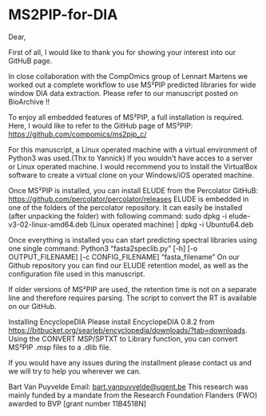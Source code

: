 # MS2PIP-for-DIA
Dear,

First of all, I would like to thank you for showing your interest into our GitHuB page.

In close collaboration with the CompOmics group of Lennart Martens we worked out a complete workflow to use MS²PIP predicted libraries for wide window DIA data extraction. Please refer to our manuscript posted on BioArchive !!

To enjoy all embedded features of MS²PIP, a full installation is required. 
Here, I would like to refer to the GitHub page of MS²PIP: https://github.com/compomics/ms2pip_c/ 

For this manuscript, a Linux operated machine with a virtual environment of Python3 was used.(Thx to Yannick) 
If you wouldn't have acces to a server or Linux operated machine. I would recommend you to install the VirtualBox software to create a virtual clone on your Windows/iOS operated machine. 

Once MS²PIP is installed, you can install ELUDE from the Percolator GitHuB: https://github.com/percolator/percolator/releases
ELUDE is embedded in one of the folders of the percolator repository. It can easily be installed (after unpacking the folder) with following command: 
sudo dpkg -i elude-v3-02-linux-amd64.deb (Linux operated machine) | dpkg -i  Ubuntu64.deb

Once everything is installed you can start predicting spectral libraries using one single command:
Python3 “fasta2speclib.py” [-h] [-o OUTPUT_FILENAME] [-c CONFIG_FILENAME] “fasta_filename”
On our Github repository you can find our ELUDE retention model, as well as the configuration file used in this manuscript. 

If older versions of MS²PIP are used, the retention time is not on a separate line and therefore requires parsing. The script to convert the RT is available on our GitHub.  

Installing EncyclopeDIA 
Please install EncyclopeDIA 0.8.2 from https://bitbucket.org/searleb/encyclopedia/downloads/?tab=downloads.
Using the CONVERT MSP/SPTXT to Library function, you can convert MS²PIP .msp files to a .dlib file. 

If you would have any issues during the installment please contact us and we will try to help you wherever we can. 

Bart Van Puyvelde
Email: bart.vanpuyvelde@ugent.be
This research was mainly funded by a mandate from the Research Foundation Flanders (FWO) awarded to BVP [grant number 11B4518N]



